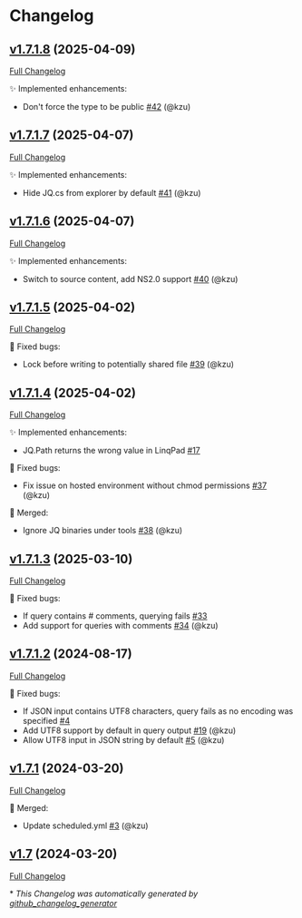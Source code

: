 # Changelog

## [v1.7.1.8](https://github.com/devlooped/jq/tree/v1.7.1.8) (2025-04-09)

[Full Changelog](https://github.com/devlooped/jq/compare/v1.7.1.7...v1.7.1.8)

:sparkles: Implemented enhancements:

- Don't force the type to be public [\#42](https://github.com/devlooped/jq/pull/42) (@kzu)

## [v1.7.1.7](https://github.com/devlooped/jq/tree/v1.7.1.7) (2025-04-07)

[Full Changelog](https://github.com/devlooped/jq/compare/v1.7.1.6...v1.7.1.7)

:sparkles: Implemented enhancements:

- Hide JQ.cs from explorer by default [\#41](https://github.com/devlooped/jq/pull/41) (@kzu)

## [v1.7.1.6](https://github.com/devlooped/jq/tree/v1.7.1.6) (2025-04-07)

[Full Changelog](https://github.com/devlooped/jq/compare/v1.7.1.5...v1.7.1.6)

:sparkles: Implemented enhancements:

- Switch to source content, add NS2.0 support [\#40](https://github.com/devlooped/jq/pull/40) (@kzu)

## [v1.7.1.5](https://github.com/devlooped/jq/tree/v1.7.1.5) (2025-04-02)

[Full Changelog](https://github.com/devlooped/jq/compare/v1.7.1.4...v1.7.1.5)

:bug: Fixed bugs:

- Lock before writing to potentially shared file [\#39](https://github.com/devlooped/jq/pull/39) (@kzu)

## [v1.7.1.4](https://github.com/devlooped/jq/tree/v1.7.1.4) (2025-04-02)

[Full Changelog](https://github.com/devlooped/jq/compare/v1.7.1.3...v1.7.1.4)

:sparkles: Implemented enhancements:

- JQ.Path returns the wrong value in LinqPad [\#17](https://github.com/devlooped/jq/issues/17)

:bug: Fixed bugs:

- Fix issue on hosted environment without chmod permissions [\#37](https://github.com/devlooped/jq/pull/37) (@kzu)

:twisted_rightwards_arrows: Merged:

- Ignore JQ binaries under tools [\#38](https://github.com/devlooped/jq/pull/38) (@kzu)

## [v1.7.1.3](https://github.com/devlooped/jq/tree/v1.7.1.3) (2025-03-10)

[Full Changelog](https://github.com/devlooped/jq/compare/v1.7.1.2...v1.7.1.3)

:bug: Fixed bugs:

- If query contains \# comments, querying fails [\#33](https://github.com/devlooped/jq/issues/33)
- Add support for queries with comments [\#34](https://github.com/devlooped/jq/pull/34) (@kzu)

## [v1.7.1.2](https://github.com/devlooped/jq/tree/v1.7.1.2) (2024-08-17)

[Full Changelog](https://github.com/devlooped/jq/compare/v1.7.1...v1.7.1.2)

:bug: Fixed bugs:

- If JSON input contains UTF8 characters, query fails as no encoding was specified [\#4](https://github.com/devlooped/jq/issues/4)
- Add UTF8 support by default in query output [\#19](https://github.com/devlooped/jq/pull/19) (@kzu)
- Allow UTF8 input in JSON string by default [\#5](https://github.com/devlooped/jq/pull/5) (@kzu)

## [v1.7.1](https://github.com/devlooped/jq/tree/v1.7.1) (2024-03-20)

[Full Changelog](https://github.com/devlooped/jq/compare/v1.7...v1.7.1)

:twisted_rightwards_arrows: Merged:

- Update scheduled.yml [\#3](https://github.com/devlooped/jq/pull/3) (@kzu)

## [v1.7](https://github.com/devlooped/jq/tree/v1.7) (2024-03-20)

[Full Changelog](https://github.com/devlooped/jq/compare/21f411e6d01593127274d1bc75922c4790fdbc30...v1.7)



\* *This Changelog was automatically generated by [github_changelog_generator](https://github.com/github-changelog-generator/github-changelog-generator)*

